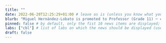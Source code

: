 ```yaml
---
title: ""
date: 2022-06-20T12:25:29+01:00 # leave as is (unless you know what you are doing ^^)
blurb: "Miguel Hernández-Lobato is promoted to Professor (Grade 11) ─ congratulations Miguel!" # this gets displayed underneath the title in the news feed
pinned: false # by default, only the fist 10 news items are displayed; if you set pinned to true, then this news item will be displayed regardless of its age 
labs: ["cbl"] # list of labs on which the news should be displayed (use "cbl" to display on the main CBL website, and the PI's lastname (lowercase) for individual lab's websites, e.g. "hennequin")
draft: false
---
```


<!-- Each news item gets a full page of its own in addition to its presence in the front-page news feed; the body of that page is populated by any content you might want to enter below in Markdown format -->


